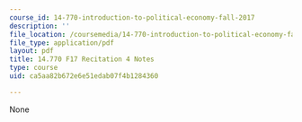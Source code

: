 ```yaml
---
course_id: 14-770-introduction-to-political-economy-fall-2017
description: ''
file_location: /coursemedia/14-770-introduction-to-political-economy-fall-2017/ca5aa82b672e6e51edab07f4b1284360_MIT14_770F17_rec4.pdf
file_type: application/pdf
layout: pdf
title: 14.770 F17 Recitation 4 Notes
type: course
uid: ca5aa82b672e6e51edab07f4b1284360

---
```

None